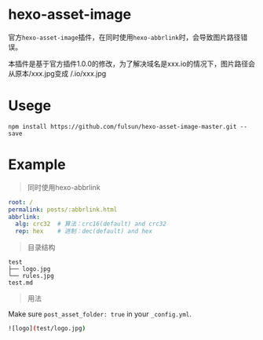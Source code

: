 # hexo-asset-image
官方`hexo-asset-image`插件，在同时使用`hexo-abbrlink`时，会导致图片路径错误。

本插件是基于官方插件1.0.0的修改，为了解决域名是xxx.io的情况下，图片路径会从原本/xxx.jpg变成 /.io/xxx.jpg

# Usege

```shell
npm install https://github.com/fulsun/hexo-asset-image-master.git --save
```

# Example

> 同时使用hexo-abbrlink

```yaml
root: /
permalink: posts/:abbrlink.html
abbrlink:
  alg: crc32  # 算法：crc16(default) and crc32
  rep: hex    # 进制：dec(default) and hex
```

> 目录结构

```shell
test
├── logo.jpg
└── rules.jpg
test.md
```

> 用法

Make sure `post_asset_folder: true` in your `_config.yml`.

```sh
![logo](test/logo.jpg)
```

